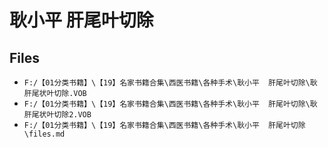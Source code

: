 # 耿小平  肝尾叶切除

## Files

- `F:/【01分类书籍】\【19】名家书籍合集\西医书籍\各种手术\耿小平  肝尾叶切除\耿肝尾状叶切除.VOB`
- `F:/【01分类书籍】\【19】名家书籍合集\西医书籍\各种手术\耿小平  肝尾叶切除\耿肝尾状叶切除2.VOB`
- `F:/【01分类书籍】\【19】名家书籍合集\西医书籍\各种手术\耿小平  肝尾叶切除\files.md`
